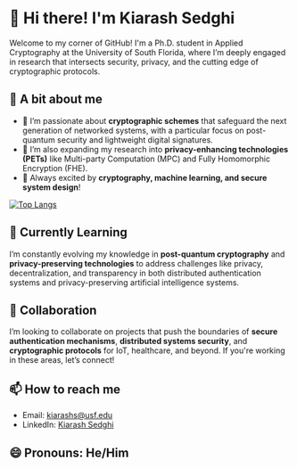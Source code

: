 # 👋 Hi there! I'm Kiarash Sedghi
Welcome to my corner of GitHub! I'm a Ph.D. student in Applied Cryptography at the University of South Florida, where I’m deeply engaged in research that intersects security, privacy, and the cutting edge of cryptographic protocols.

## 👀 A bit about me
- 🔐 I’m passionate about **cryptographic schemes** that safeguard the next generation of networked systems, with a particular focus on post-quantum security and lightweight digital signatures.
- 🤖 I’m also expanding my research into **privacy-enhancing technologies (PETs)** like Multi-party Computation (MPC) and Fully Homomorphic Encryption (FHE).
- 🧠 Always excited by **cryptography, machine learning, and secure system design**!


[![Top Langs](https://github-readme-stats.vercel.app/api/top-langs/?username=kiarashsedghigh&theme=radical)](https://github.com/kiarashsedghigh/github-readme-stats)


## 🌱 Currently Learning
I’m constantly evolving my knowledge in **post-quantum cryptography** and **privacy-preserving technologies** to address challenges like privacy, decentralization, and transparency in both distributed authentication systems and privacy-preserving artificial intelligence systems.

## 🤝 Collaboration
I’m looking to collaborate on projects that push the boundaries of **secure authentication mechanisms**, **distributed systems security**, and **cryptographic protocols** for IoT, healthcare, and beyond. If you're working in these areas, let’s connect!

## 📫 How to reach me
- Email: [kiarashs@usf.edu](mailto:kiarashs@usf.edu)
- LinkedIn: [Kiarash Sedghi](https://www.linkedin.com/in/kiarash-sedghi)

## 😄 Pronouns: He/Him

